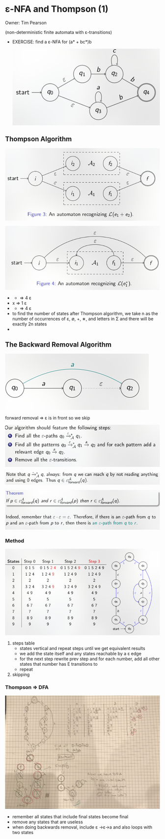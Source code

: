 # ε-NFA and Thompson (1)

Owner: Tim Pearson

(non-deterministic finite automata with ε-transitions)

- EXERCISE: find a ε-NFA for (a* + bc*)b
    
    ![Untitled](NFA%20and%20Thompson/Untitled.png)
    

## Thompson Algorithm

![Untitled](NFA%20and%20Thompson/Untitled%201.png)

![Untitled](NFA%20and%20Thompson/Untitled%202.png)

- + ⇒ 4 ε
- x ⇒ 1 ε
- * ⇒ 4 ε
- to find the number of states after Thompson algorithm, we take n as the number of occurrences of ε, ∅, +, ∗, and letters in Σ and there will be exactly 2n states
- 

## The Backward Removal Algorithm

![forward removal ⇒ ε is in front so we skip](NFA%20and%20Thompson/Untitled%203.png)

forward removal ⇒ ε is in front so we skip

![Untitled](NFA%20and%20Thompson/Untitled%204.png)

![Untitled](NFA%20and%20Thompson/Untitled%205.png)

![Untitled](NFA%20and%20Thompson/Untitled%206.png)

### Method

![Untitled](NFA%20and%20Thompson/Untitled%207.png)

1. steps table
    - states vertical and repeat steps until we get equivalent results
    - we add the state itself and any states reachable by a ε edge
    - for the next step rewrite prev step and for each number, add all other states that number has E transitions to
    - repeat
2. skipping 

### Thompson ⇒ DFA

![600497C4-F823-4162-8C1A-328DA5DFBAD8.jpeg](NFA%20and%20Thompson/600497C4-F823-4162-8C1A-328DA5DFBAD8.jpeg)

- remember all states that include final states become final
- remove any states that are useless
- when doing backwards removal, include ε →ε→a and also loops with two states
